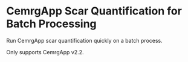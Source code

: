 # CemrgApp Scar Quantification for Batch Processing
Run CemrgApp scar quantification quickly on a batch process. 

Only supports CemrgApp v2.2.
